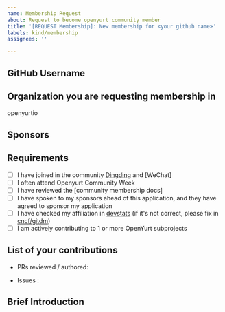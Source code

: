 ```yaml
---
name: Membership Request
about: Request to become openyurt community member
title: '[REQUEST Membership]: New membership for <your github name>'
labels: kind/membership
assignees: ''

---
```


## GitHub Username
<!-- your github handle here -->

## Organization you are requesting membership in
<!-- The organization name here -->

openyurtio

## Sponsors
<!-- List your sponsors -->

## Requirements

- [ ] I have joined in the community [Dingding] and [WeChat]
- [ ] I often attend Openyurt Community Week
- [ ] I have reviewed the [community membership docs]
- [ ] I have spoken to my sponsors ahead of this application, and they have agreed to sponsor my application
- [ ] I have checked my affiliation in [devstats] (if it's not correct, please fix in [cncf/gitdm])
- [ ] I am actively contributing to 1 or more OpenYurt subprojects

## List of your contributions 
- PRs reviewed / authored:

- Issues :

[devstats]: https://openyurt.devstats.cncf.io/d/56/company-commits-table?orgId=1
[community membership]: https://github.com/openyurtio/community/blob/main/community-membership.md
[dingding]: 31993519
[cncf/gitdm]: https://github.com/cncf/gitdm#addingupdating-affiliation

## Brief Introduction
